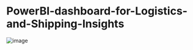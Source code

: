# PowerBI-dashboard-for-Logistics-and-Shipping-Insights
![image](https://github.com/user-attachments/assets/9c1a9b7e-22bf-4c24-907a-6ff704d2d548)
